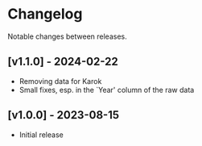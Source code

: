 # Changelog

Notable changes between releases.

## [v1.1.0] - 2024-02-22

- Removing data for Karok
- Small fixes, esp. in the `Year' column of the raw data

## [v1.0.0] - 2023-08-15

- Initial release
